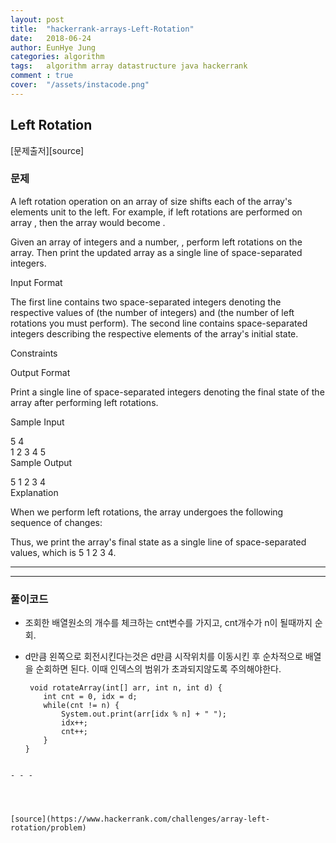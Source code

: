 ```yaml
---
layout: post
title:  "hackerrank-arrays-Left-Rotation"
date:   2018-06-24
author: EunHye Jung
categories: algorithm
tags:	algorithm array datastructure java hackerrank
comment : true
cover:  "/assets/instacode.png"
---
```


## Left Rotation

[문제출저][source]

### 문제
   
A left rotation operation on an array of size  shifts each of the array's elements  unit to the left. For example, if  left rotations are performed on array , then the array would become .   
   
Given an array of  integers and a number, , perform  left rotations on the array. Then print the updated array as a single line of space-separated integers.   
   
Input Format   
   
The first line contains two space-separated integers denoting the respective values of  (the number of integers) and  (the number of left rotations you must perform). 
The second line contains  space-separated integers describing the respective elements of the array's initial state.   
   
Constraints   
   
Output Format   
   
Print a single line of  space-separated integers denoting the final state of the array after performing  left rotations.
    
Sample Input
   
5 4  
1 2 3 4 5  
Sample Output   
   
5 1 2 3 4   
Explanation   
   
When we perform  left rotations, the array undergoes the following sequence of changes:   
  
Thus, we print the array's final state as a single line of space-separated values, which is 5 1 2 3 4.  

_ _ _

   

- - -


  
### 풀이코드
  
  * 조회한 배열원소의 개수를 체크하는 cnt변수를 가지고, cnt개수가 n이 될때까지 순회.   
  * d만큼 왼쪽으로 회전시킨다는것은 d만큼 시작위치를 이동시킨 후 순차적으로 배열을 순회하면 된다.   이때 인덱스의 범위가 초과되지않도록 주의해야한다.
    
    ```
     void rotateArray(int[] arr, int n, int d) {
        int cnt = 0, idx = d;
        while(cnt != n) {
            System.out.print(arr[idx % n] + " ");
            idx++;
            cnt++;
        }
    }
```
  
- - -

   


[source](https://www.hackerrank.com/challenges/array-left-rotation/problem)

